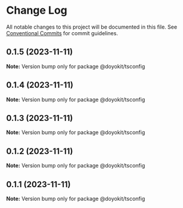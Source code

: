 # Change Log

All notable changes to this project will be documented in this file.
See [Conventional Commits](https://conventionalcommits.org) for commit guidelines.

## 0.1.5 (2023-11-11)

**Note:** Version bump only for package @doyokit/tsconfig





## 0.1.4 (2023-11-11)

**Note:** Version bump only for package @doyokit/tsconfig





## 0.1.3 (2023-11-11)

**Note:** Version bump only for package @doyokit/tsconfig





## 0.1.2 (2023-11-11)

**Note:** Version bump only for package @doyokit/tsconfig





## 0.1.1 (2023-11-11)

**Note:** Version bump only for package @doyokit/tsconfig
